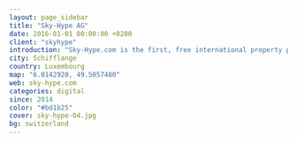 ```yaml
---
layout: page_sidebar
title: "Sky-Hype AG"
date: 2016-01-01 00:00:00 +0200
client: "skyhype"
introduction: "Sky-Hype.com is the first, free international property portal with a powerful metasearch engine that already connects you to over 200 million properties and agents around the world."
city: Schifflange
country: Luxembourg
map: "6.0142920, 49.5057480"
web: sky-hype.com
categories: digital
since: 2014
color: "#bd1b25"
cover: sky-hype-04.jpg
bg: switzerland
---
```

